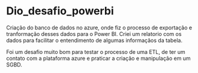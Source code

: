 # Dio_desafio_powerbi

Criação do banco de dados no azure, onde fiz o processo de exportação e tranformação desses dados para o Power BI.
Criei um relatorio com os dados para facilitar o entendimento de algumas informaçãos da tabela.

Foi um desafio muito bom para testar o processo de uma ETL, de ter um contato com a plataforma azure e praticar a criação e manipulação em um SGBD.

